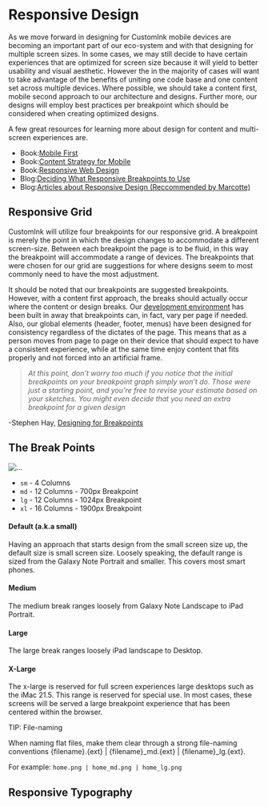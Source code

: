 # Responsive Design

As we move forward in designing for CustomInk mobile devices are becoming an important part of our eco-system and with that designing for multiple screen sizes. In some cases, we may still decide to have certain experiences that are optimized for screen size because it will yield to better usability and visual aesthetic. However the in the majority of cases will want to take advantage of the benefits of uniting one code base and one content set across multiple devices. Where possible, we should take a content first, mobile second approach to our architecture and designs. Further more, our designs will employ best practices per breakpoint which should be considered when creating optimized designs.

A few great resources for learning more about design for content and multi-screen experiences are.

* Book:[Mobile First](http://www.abookapart.com/products/mobile-first)
* Book:[Content Strategy for Mobile](http://www.abookapart.com/products/content-strategy-for-mobile)
* Book:[Responsive Web Design](http://www.abookapart.com/products/responsive-web-design)
* Blog:[Deciding What Responsive Breakpoints to Use](http://tangledindesign.com/deciding-what-responsive-breakpoints-to-use/)
* Blog:[Articles about Responsive Design (Reccommended by Marcotte)](http://alistapart.com/topic/responsive-design/20)


## Responsive Grid
CustomInk will utilize four breakpoints for our responsive grid. A breakpoint is merely the point in which the design changes to accommodate a different screen-size. Between each breakpoint the page is to be fluid, in this way the breakpoint will accommodate a range of devices. The breakpoints that were chosen for our grid are suggestions for where designs seem to most commonly need to have the most adjustment.

It should be noted that our breakpoints are suggested breakpoints. However, with a content first approach, the breaks should actually occur where the content or design breaks. Our [development environment](/style_bitz/sass#grid---quick-start) has been built in away that breakpoints can, in fact, vary per page if needed. Also, our global elements (header, footer, menus) have been designed for consistency regardless of the dictates of the page. This means that as a person moves from page to page on their device that should expect to have a consistent experience, while at the same time enjoy content that fits properly and not forced into an artificial frame.

> _At this point, don’t worry too much if you notice that the initial breakpoints on your breakpoint graph simply won’t do. Those were just a starting point, and you’re free to revise your estimate based on your sketches. You might even decide that you need an extra breakpoint for a given design_

-Stephen Hay, [Designing for Breakpoints](http://alistapart.com/article/designing-for-breakpoints)

## The Break Points

<img class="sg-Page-img" alt="..." src="https://cloud.githubusercontent.com/assets/6294237/3544205/4351b1e8-086a-11e4-8374-c62be5f77f49.png" />


* `sm` - 4 Columns
* `md` - 12 Columns - 700px Breakpoint
* `lg` - 12 Columns - 1024px Breakpoint
* `xl` - 16 Columns - 1900px Breakpoint


#### Default (a.k.a small)
Having an approach that starts design from the small screen size up, the default size is small screen size. Loosely speaking, the default range is sized from the Galaxy Note Portrait and smaller. This covers most smart phones.


#### Medium
The medium break ranges loosely from Galaxy Note Landscape to iPad Portrait.

#### Large
The large break ranges loosely iPad landscape to Desktop.

#### X-Large
The x-large is reserved for full screen experiences large desktops such as the iMac 21.5. This range is reserved for special use. In most cases, these screens will be served a large breakpoint experience that has been centered within the browser.


<span class="sg-Label sg-Label--tip">
TIP: File-naming

When naming flat files, make them clear through a strong file-naming conventions {filename}.{ext} | {filename}\_md.{ext} | {filename}\_lg.{ext}.

For example: `home.png | home_md.png | home_lg.png`
</span>

## Responsive Typography
<span class="sg-Label sg-Label--todo"></span>
